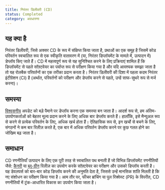 ```yaml
---
title: निरंतर डिलीवरी (CD)
status: Completed
category: अवधारणा
---
```


## यह क्या है 

निरंतर डिलीवरी, जिसे अक्सर CD के रूप में संक्षिप्त किया जाता है, प्रथाओं का एक समूह है जिसमें कोड परिवर्तन स्वचालित रूप से एक स्वीकृति वातावरण में (या, निरंतर डिप्लॉयमेंट के मामले में, उत्पादन में) डेप्लॉय किए जाते हैं। CD में महत्वपूर्ण रूप से यह सुनिश्चित करने के लिए प्रक्रियाएं शामिल हैं कि डिप्लॉयमेंट से पहले सॉफ़्टवेयर का पर्याप्त रूप से परीक्षण किया गया है और यदि आवश्यक समझा जाता है तो यह रोलबैक परिवर्तनों का एक तरीका प्रदान करता है। निरंतर डिलीवरी की दिशा में पहला कदम निरंतर इंटीग्रेशन (CI) है (अर्थात, परिवर्तनों को परीक्षण और डेप्लॉय करने से पहले, उन्हें साफ-सुथरे रूप से मर्ज करना)। 

## समस्या 

[विश्वसनीय](/reliability/) अपडेट को बड़े पैमाने पर डेप्लॉय करना एक समस्या बन जाता है। आदर्श रूप से, हम अंतिम-उपयोगकर्ताओं को बेहतर मूल्य प्रदान करने के लिए अधिक बार डेप्लॉय करते हैं। हालाँकि, इसे मैन्युअल रूप से करने से प्रत्येक परिवर्तन के लिए, अधिक खर्च होता हैं। ऐतिहासिक रूप से, इन खर्चो से बचने के लिए, संगठनों ने कम बार रिलीज़ करते है, एक बार में अधिक परिवर्तन डेप्लॉय करने पर कुछ गलत होने का जोखिम बढ़ जाता है।

## समाधान 

CD रणनीतियाँ उत्पादन के लिए एक पूरी तरह से स्वचालित पथ बनाती हैं जो विभिन्न डिप्लॉयमेंट रणनीतियों जैसे: [कैनरी](/hi/canary-deployment/) या [ब्लू-ग्रीन](/blue-green-deployment/) रिलीज़ का उपयोग करके सॉफ़्टवेयर का परीक्षण और उसको डिप्लॉय करती है। यह डेवलपर्स को बार-बार कोड डिप्लॉय करने की अनुमति देता है, जिससे उन्हें मानसिक शांति मिलती है कि नए संशोधन का परीक्षण किया गया है। आम तौर पर, फीचर ब्रांचिंग या पुल रिक्वेस्ट (PR) के विपरीत, CD रणनीतियों में ट्रंक-आधारित विकास का उपयोग किया जाता है।

